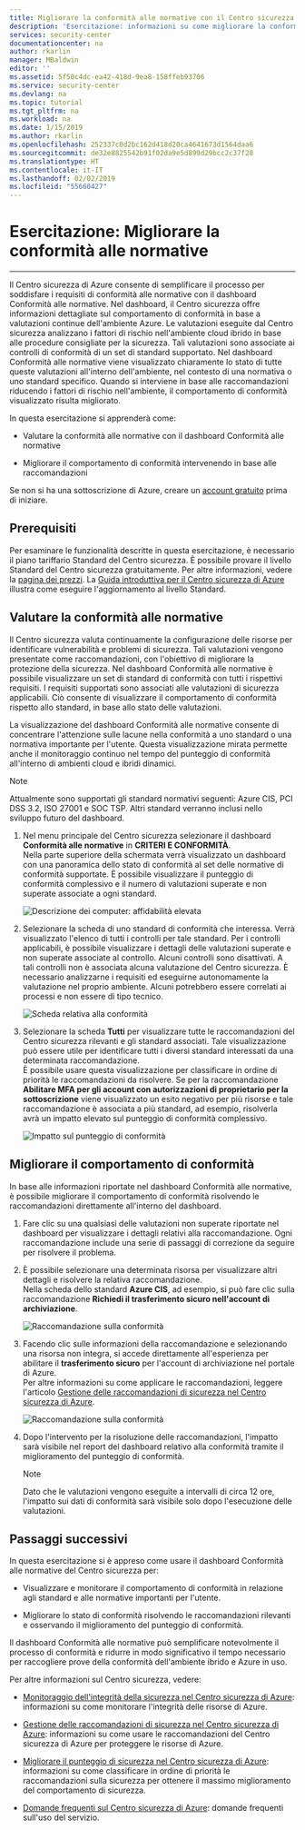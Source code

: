 ```yaml
---
title: Migliorare la conformità alle normative con il Centro sicurezza di Azure | Microsoft Docs
description: 'Esercitazione: informazioni su come migliorare la conformità alle normative con il Centro sicurezza di Azure.'
services: security-center
documentationcenter: na
author: rkarlin
manager: MBaldwin
editor: ''
ms.assetid: 5f50c4dc-ea42-418d-9ea8-158ffeb93706
ms.service: security-center
ms.devlang: na
ms.topic: tutorial
ms.tgt_pltfrm: na
ms.workload: na
ms.date: 1/15/2019
ms.author: rkarlin
ms.openlocfilehash: 252337c0d2bc162d418d20ca4641673d1564daa6
ms.sourcegitcommit: de32e8825542b91f02da9e5d899d29bcc2c37f28
ms.translationtype: HT
ms.contentlocale: it-IT
ms.lasthandoff: 02/02/2019
ms.locfileid: "55660427"
---
```

# <a name="tutorial-improve-your-regulatory-compliance"></a>Esercitazione: Migliorare la conformità alle normative
---

Il Centro sicurezza di Azure consente di semplificare il processo per soddisfare i requisiti di conformità alle normative con il dashboard Conformità alle normative. Nel dashboard, il Centro sicurezza offre informazioni dettagliate sul comportamento di conformità in base a valutazioni continue dell'ambiente Azure. Le valutazioni eseguite dal Centro sicurezza analizzano i fattori di rischio nell'ambiente cloud ibrido in base alle procedure consigliate per la sicurezza. Tali valutazioni sono associate ai controlli di conformità di un set di standard supportato. Nel dashboard Conformità alle normative viene visualizzato chiaramente lo stato di tutte queste valutazioni all'interno dell'ambiente, nel contesto di una normativa o uno standard specifico. Quando si interviene in base alle raccomandazioni riducendo i fattori di rischio nell'ambiente, il comportamento di conformità visualizzato risulta migliorato.

In questa esercitazione si apprenderà come:

-   Valutare la conformità alle normative con il dashboard Conformità alle normative

-   Migliorare il comportamento di conformità intervenendo in base alle raccomandazioni

Se non si ha una sottoscrizione di Azure, creare un [account gratuito](https://azure.microsoft.com/free/) prima di iniziare.

## <a name="prerequisites"></a>Prerequisiti

Per esaminare le funzionalità descritte in questa esercitazione, è necessario il piano tariffario Standard del Centro sicurezza. È possibile provare il livello Standard del Centro sicurezza gratuitamente.
Per altre informazioni, vedere la [pagina dei prezzi](https://azure.microsoft.com/pricing/details/security-center/). La [Guida introduttiva per il Centro sicurezza di Azure ](https://docs.microsoft.com/azure/security-center/security-center-get-started) illustra come eseguire l'aggiornamento al livello Standard.

##  <a name="assess-your-regulatory-compliance"></a>Valutare la conformità alle normative

Il Centro sicurezza valuta continuamente la configurazione delle risorse per identificare vulnerabilità e problemi di sicurezza. Tali valutazioni vengono presentate come raccomandazioni, con l'obiettivo di migliorare la protezione della sicurezza. Nel dashboard Conformità alle normative è possibile visualizzare un set di standard di conformità con tutti i rispettivi requisiti. I requisiti supportati sono associati alle valutazioni di sicurezza applicabili. Ciò consente di visualizzare il comportamento di conformità rispetto allo standard, in base allo stato delle valutazioni.

La visualizzazione del dashboard Conformità alle normative consente di concentrare l'attenzione sulle lacune nella conformità a uno standard o una normativa importante per l'utente. Questa visualizzazione mirata permette anche il monitoraggio continuo nel tempo del punteggio di conformità all'interno di ambienti cloud e ibridi dinamici.

>[!NOTE]
> Attualmente sono supportati gli standard normativi seguenti: Azure CIS, PCI DSS 3.2, ISO 27001 e SOC TSP. Altri standard verranno inclusi nello sviluppo futuro del dashboard.

1.  Nel menu principale del Centro sicurezza selezionare il dashboard **Conformità alle normative** in **CRITERI E CONFORMITÀ**. <br>
Nella parte superiore della schermata verrà visualizzato un dashboard con una panoramica dello stato di conformità al set delle normative di conformità supportate. È possibile visualizzare il punteggio di conformità complessivo e il numero di valutazioni superate e non superate associate a ogni standard.

    ![Descrizione dei computer: affidabilità elevata](./media/security-center-compliance-dashboard/compliance-dashboard.png)


2.  Selezionare la scheda di uno standard di conformità che interessa. Verrà visualizzato l'elenco di tutti i controlli per tale standard. Per i controlli applicabili, è possibile visualizzare i dettagli delle valutazioni superate e non superate associate al controllo. Alcuni controlli sono disattivati. A tali controlli non è associata alcuna valutazione del Centro sicurezza. È necessario analizzarne i requisiti ed eseguirne autonomamente la valutazione nel proprio ambiente. Alcuni potrebbero essere correlati ai processi e non essere di tipo tecnico.

    ![Scheda relativa alla conformità](./media/security-center-compliance-dashboard/compliance-pci.png)

3.  Selezionare la scheda **Tutti** per visualizzare tutte le raccomandazioni del Centro sicurezza rilevanti e gli standard associati. Tale visualizzazione può essere utile per identificare tutti i diversi standard interessati da una determinata raccomandazione. <br> È possibile usare questa visualizzazione per classificare in ordine di priorità le raccomandazioni da risolvere. Se per la raccomandazione **Abilitare MFA per gli account con autorizzazioni di proprietario per la sottoscrizione** viene visualizzato un esito negativo per più risorse e tale raccomandazione è associata a più standard, ad esempio, risolverla avrà un impatto elevato sul punteggio di conformità complessivo.

    ![Impatto sul punteggio di conformità](./media/security-center-compliance-dashboard/compliance-all-tabs.png)

## <a name="improve-your-compliance-posture"></a>Migliorare il comportamento di conformità


In base alle informazioni riportate nel dashboard Conformità alle normative, è possibile migliorare il comportamento di conformità risolvendo le raccomandazioni direttamente all'interno del dashboard.

1.  Fare clic su una qualsiasi delle valutazioni non superate riportate nel dashboard per visualizzare i dettagli relativi alla raccomandazione. Ogni raccomandazione include una serie di passaggi di correzione da seguire per risolvere il problema.

2.  È possibile selezionare una determinata risorsa per visualizzare altri dettagli e risolvere la relativa raccomandazione. <br>Nella scheda dello standard **Azure CIS**, ad esempio, si può fare clic sulla raccomandazione **Richiedi il trasferimento sicuro nell'account di archiviazione**.

    ![Raccomandazione sulla conformità](./media/security-center-compliance-dashboard/compliance-recommendation.png)

3. Facendo clic sulle informazioni della raccomandazione e selezionando una risorsa non integra, si accede direttamente all'esperienza per abilitare il **trasferimento sicuro** per l'account di archiviazione nel portale di Azure.<br>Per altre informazioni su come applicare le raccomandazioni, leggere l'articolo [Gestione delle raccomandazioni di sicurezza nel Centro sicurezza di Azure](security-center-recommendations.md).

    ![Raccomandazione sulla conformità](./media/security-center-compliance-dashboard/compliance-remediate-recommendation.png)

4.  Dopo l'intervento per la risoluzione delle raccomandazioni, l'impatto sarà visibile nel report del dashboard relativo alla conformità tramite il miglioramento del punteggio di conformità.

    > [!NOTE]
    > Dato che le valutazioni vengono eseguite a intervalli di circa 12 ore, l'impatto sui dati di conformità sarà visibile solo dopo l'esecuzione delle valutazioni.

## <a name="next-steps"></a>Passaggi successivi

In questa esercitazione si è appreso come usare il dashboard Conformità alle normative del Centro sicurezza per:

-   Visualizzare e monitorare il comportamento di conformità in relazione agli standard e alle normative importanti per l'utente.

-   Migliorare lo stato di conformità risolvendo le raccomandazioni rilevanti e osservando il miglioramento del punteggio di conformità.

Il dashboard Conformità alle normative può semplificare notevolmente il processo di conformità e ridurre in modo significativo il tempo necessario per raccogliere prove della conformità dell'ambiente ibrido e Azure in uso.

Per altre informazioni sul Centro sicurezza, vedere:

-   [Monitoraggio dell'integrità della sicurezza nel Centro sicurezza di Azure](security-center-monitoring.md): informazioni su come monitorare l'integrità delle risorse di Azure.

-   [Gestione delle raccomandazioni di sicurezza nel Centro sicurezza di Azure](security-center-recommendations.md): informazioni su come usare le raccomandazioni del Centro sicurezza di Azure per proteggere le risorse di Azure.

-   [Migliorare il punteggio di sicurezza nel Centro sicurezza di Azure](security-center-secure-score.md): informazioni su come classificare in ordine di priorità le raccomandazioni sulla sicurezza per ottenere il massimo miglioramento del comportamento di sicurezza.

-   [Domande frequenti sul Centro sicurezza di Azure](security-center-faq.md): domande frequenti sull'uso del servizio.
